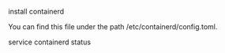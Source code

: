 install containerd

You can find this file under the path /etc/containerd/config.toml.

service containerd status
